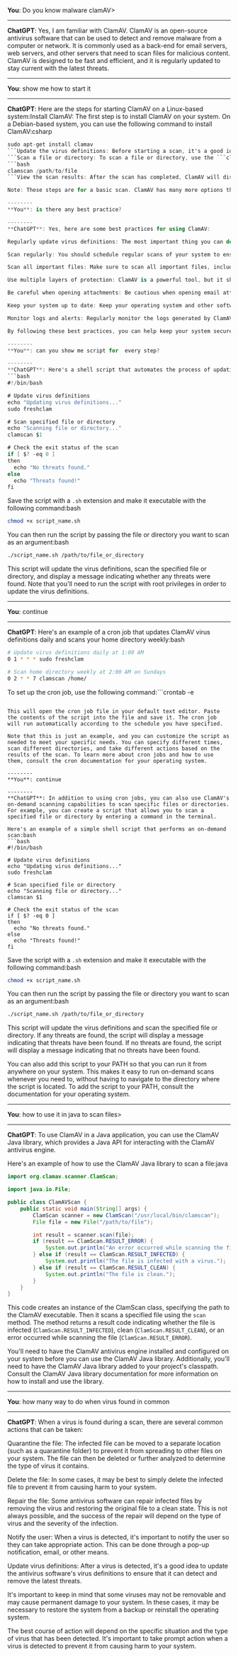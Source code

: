 **You**: Do you know malware clamAV>

--------
**ChatGPT**: Yes, I am familiar with ClamAV. ClamAV is an open-source antivirus software that can be used to detect and remove malware from a computer or network. It is commonly used as a back-end for email servers, web servers, and other servers that need to scan files for malicious content. ClamAV is designed to be fast and efficient, and it is regularly updated to stay current with the latest threats.

--------
**You**: show me how to start it

--------
**ChatGPT**: Here are the steps for starting ClamAV on a Linux-based system:Install ClamAV: The first step is to install ClamAV on your system. On a Debian-based system, you can use the following command to install ClamAV:csharp
```csharp
sudo apt-get install clamav
```Update the virus definitions: Before starting a scan, it's a good idea to update the virus definitions to ensure that you have the latest definitions for detecting the latest threats. You can update the definitions using the following command:```sudo freshclam
```Scan a file or directory: To scan a file or directory, use the ```clamscan``` command, followed by the file or directory you want to scan. For example:bash
```bash
clamscan /path/to/file
```View the scan results: After the scan has completed, ClamAV will display the results of the scan. If any threats are found, they will be listed along with the action that ClamAV took (e.g. moved to quarantine, deleted, etc.).

Note: These steps are for a basic scan. ClamAV has many more options that can be used to customize scans and control how threats are handled. To learn more about these options, consult the ClamAV documentation.

--------
**You**: is there any best practice?

--------
**ChatGPT**: Yes, here are some best practices for using ClamAV:

Regularly update virus definitions: The most important thing you can do to protect your system from malware is to ensure that you have the latest virus definitions. You should update the definitions at least once a week, or more frequently if possible.

Scan regularly: You should schedule regular scans of your system to ensure that any new threats are detected and removed. You can configure ClamAV to scan your system automatically, or you can run scans manually as needed.

Scan all important files: Make sure to scan all important files, including executable files, email attachments, and archives. These are the most common vectors for malware infections.

Use multiple layers of protection: ClamAV is a powerful tool, but it should be used in conjunction with other security measures, such as firewalls, intrusion detection systems, and web filtering software.

Be careful when opening attachments: Be cautious when opening email attachments or downloading files from the internet, especially if you are not familiar with the sender or the source. Always scan these files with ClamAV before opening them.

Keep your system up to date: Keep your operating system and other software up to date with the latest security patches. This will reduce the risk of exploitation by attackers and prevent malware from compromising your system.

Monitor logs and alerts: Regularly monitor the logs generated by ClamAV, as well as any alerts generated by other security software. This will help you detect any unusual activity on your system, and respond quickly to any potential threats.

By following these best practices, you can help keep your system secure and protected against malware infections.

--------
**You**: can you show me script for  every step?

--------
**ChatGPT**: Here's a shell script that automates the process of updating ClamAV virus definitions and scanning a specified file or directory:bash
```bash
#!/bin/bash

# Update virus definitions
echo "Updating virus definitions..."
sudo freshclam

# Scan specified file or directory
echo "Scanning file or directory..."
clamscan $1

# Check the exit status of the scan
if [ $? -eq 0 ]
then
  echo "No threats found."
else
  echo "Threats found!"
fi
```

Save the script with a ```.sh``` extension and make it executable with the following command:bash
```bash
chmod +x script_name.sh
```

You can then run the script by passing the file or directory you want to scan as an argument:bash
```bash
./script_name.sh /path/to/file_or_directory
```

This script will update the virus definitions, scan the specified file or directory, and display a message indicating whether any threats were found. Note that you'll need to run the script with root privileges in order to update the virus definitions.

--------
**You**: continue

--------
**ChatGPT**: Here's an example of a cron job that updates ClamAV virus definitions daily and scans your home directory weekly:bash
```bash
# Update virus definitions daily at 1:00 AM
0 1 * * * sudo freshclam

# Scan home directory weekly at 2:00 AM on Sundays
0 2 * * 7 clamscan /home/
```

To set up the cron job, use the following command:```crontab -e
```

This will open the cron job file in your default text editor. Paste the contents of the script into the file and save it. The cron job will run automatically according to the schedule you have specified.

Note that this is just an example, and you can customize the script as needed to meet your specific needs. You can specify different times, scan different directories, and take different actions based on the results of the scan. To learn more about cron jobs and how to use them, consult the cron documentation for your operating system.

--------
**You**: continue

--------
**ChatGPT**: In addition to using cron jobs, you can also use ClamAV's on-demand scanning capabilities to scan specific files or directories. For example, you can create a script that allows you to scan a specified file or directory by entering a command in the terminal.

Here's an example of a simple shell script that performs an on-demand scan:bash
```bash
#!/bin/bash

# Update virus definitions
echo "Updating virus definitions..."
sudo freshclam

# Scan specified file or directory
echo "Scanning file or directory..."
clamscan $1

# Check the exit status of the scan
if [ $? -eq 0 ]
then
  echo "No threats found."
else
  echo "Threats found!"
fi
```

Save the script with a ```.sh``` extension and make it executable with the following command:bash
```bash
chmod +x script_name.sh
```

You can then run the script by passing the file or directory you want to scan as an argument:bash
```bash
./script_name.sh /path/to/file_or_directory
```

This script will update the virus definitions and scan the specified file or directory. If any threats are found, the script will display a message indicating that threats have been found. If no threats are found, the script will display a message indicating that no threats have been found.

You can also add this script to your PATH so that you can run it from anywhere on your system. This makes it easy to run on-demand scans whenever you need to, without having to navigate to the directory where the script is located. To add the script to your PATH, consult the documentation for your operating system.

--------
**You**: how to use it in java to scan files>

--------
**ChatGPT**: To use ClamAV in a Java application, you can use the ClamAV Java library, which provides a Java API for interacting with the ClamAV antivirus engine.

Here's an example of how to use the ClamAV Java library to scan a file:java
```java
import org.clamav.scanner.ClamScan;

import java.io.File;

public class ClamAVScan {
    public static void main(String[] args) {
        ClamScan scanner = new ClamScan("/usr/local/bin/clamscan");
        File file = new File("/path/to/file");

        int result = scanner.scan(file);
        if (result == ClamScan.RESULT_ERROR) {
            System.out.println("An error occurred while scanning the file.");
        } else if (result == ClamScan.RESULT_INFECTED) {
            System.out.println("The file is infected with a virus.");
        } else if (result == ClamScan.RESULT_CLEAN) {
            System.out.println("The file is clean.");
        }
    }
}
```

This code creates an instance of the ClamScan class, specifying the path to the ClamAV executable. Then it scans a specified file using the ```scan``` method. The method returns a result code indicating whether the file is infected (```ClamScan.RESULT_INFECTED```), clean (```ClamScan.RESULT_CLEAN```), or an error occurred while scanning the file (```ClamScan.RESULT_ERROR```).

You'll need to have the ClamAV antivirus engine installed and configured on your system before you can use the ClamAV Java library. Additionally, you'll need to have the ClamAV Java library added to your project's classpath. Consult the ClamAV Java library documentation for more information on how to install and use the library.

--------
**You**: how many way to do when virus found in common

--------
**ChatGPT**: When a virus is found during a scan, there are several common actions that can be taken:

Quarantine the file: The infected file can be moved to a separate location (such as a quarantine folder) to prevent it from spreading to other files on your system. The file can then be deleted or further analyzed to determine the type of virus it contains.

Delete the file: In some cases, it may be best to simply delete the infected file to prevent it from causing harm to your system.

Repair the file: Some antivirus software can repair infected files by removing the virus and restoring the original file to a clean state. This is not always possible, and the success of the repair will depend on the type of virus and the severity of the infection.

Notify the user: When a virus is detected, it's important to notify the user so they can take appropriate action. This can be done through a pop-up notification, email, or other means.

Update virus definitions: After a virus is detected, it's a good idea to update the antivirus software's virus definitions to ensure that it can detect and remove the latest threats.

It's important to keep in mind that some viruses may not be removable and may cause permanent damage to your system. In these cases, it may be necessary to restore the system from a backup or reinstall the operating system.

The best course of action will depend on the specific situation and the type of virus that has been detected. It's important to take prompt action when a virus is detected to prevent it from causing harm to your system.

